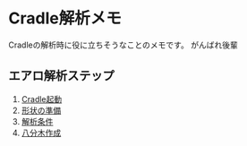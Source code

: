# Cradle解析メモ
Cradleの解析時に役に立ちそうなことのメモです。
がんばれ後輩

## エアロ解析ステップ
1. [Cradle起動](https://github.com/KIT-formula/Cradle/blob/master/%E8%A7%A3%E6%9E%90%E6%89%8B%E9%A0%86/%E8%B5%B7%E5%8B%95.md)
2. [形状の準備](https://github.com/KIT-formula/Cradle/blob/master/%E8%A7%A3%E6%9E%90%E6%89%8B%E9%A0%86/%E5%BD%A2%E7%8A%B6%E3%81%AE%E6%BA%96%E5%82%99.md)
3. [解析条件](https://github.com/KIT-formula/Cradle/blob/master/%E8%A7%A3%E6%9E%90%E6%89%8B%E9%A0%86/%E8%A7%A3%E6%9E%90%E6%9D%A1%E4%BB%B6.md)
4. [八分木作成](https://github.com/KIT-formula/Cradle/blob/master/%E8%A7%A3%E6%9E%90%E6%89%8B%E9%A0%86/%E5%85%AB%E5%88%86%E6%9C%A8%E4%BD%9C%E6%88%90.md)
